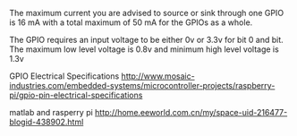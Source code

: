 The maximum current you are advised to source or sink through one GPIO is 16 mA with a total maximum of 50 mA for the GPIOs as a whole.

The GPIO requires an input voltage to be either 0v or 3.3v for bit 0 and bit. The maximum low level voltage is 0.8v and minimum high level voltage is 1.3v

GPIO Electrical Specifications http://www.mosaic-industries.com/embedded-systems/microcontroller-projects/raspberry-pi/gpio-pin-electrical-specifications

matlab and rasperry pi http://home.eeworld.com.cn/my/space-uid-216477-blogid-438902.html
